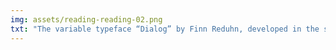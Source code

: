 ```yaml
---
img: assets/reading-reading-02.png
txt: "The variable typeface “Dialog” by Finn Reduhn, developed in the summer term 2023 as presented in “Reading & Reacting”."
---
```

